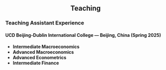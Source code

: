 <div style="text-align: center">

## Teaching

</div>

### Teaching Assistant Experience

#### UCD Beijing-Dublin International College — Beijing, China (Spring 2025)

- **Intermediate Macroeconomics**
- **Advanced Macroeconomics**
- **Advanced Econometrics**
- **Intermediate Finance**
